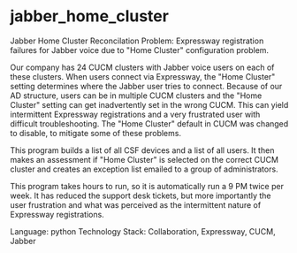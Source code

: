 # jabber_home_cluster
Jabber Home Cluster Reconcilation
Problem: Expressway registration failures for Jabber voice due to "Home Cluster" configuration problem.

Our company has 24 CUCM clusters with Jabber voice users on each of these clusters. 
When users connect via Expressway, the "Home Cluster" setting determines where the Jabber user tries to connect. 
Because of our AD structure, users can be in multiple CUCM clusters and the "Home Cluster" 
setting can get inadvertently set in the wrong CUCM. This can yield intermittent 
Expressway registrations and a very frustrated user with difficult troubleshooting. 
The "Home Cluster" default in CUCM was changed to disable, to mitigate some of these problems.

This program builds a list of all CSF devices and a list of all users. 
It then makes an assessment if "Home Cluster" is selected on the correct CUCM cluster and 
creates an exception list emailed to a group of administrators.

This program takes hours to run, so it is automatically run a 9 PM twice per week. 
It has reduced the support desk tickets, but more importantly the user frustration and 
what was perceived as the intermittent nature of Expressway registrations.

Language: python
Technology Stack: Collaboration, Expressway, CUCM, Jabber



